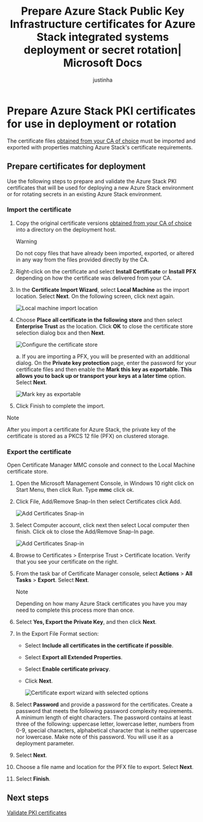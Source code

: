﻿---
title: Prepare Azure Stack Public Key Infrastructure certificates for Azure Stack integrated systems deployment or secret rotation| Microsoft Docs
description: Describes how to prepare the Azure Stack PKI certificates for Azure Stack integrated systems.
services: azure-stack
documentationcenter: ''
author: justinha
manager: femila
editor: ''

ms.service: azure-stack
ms.workload: na
pms.tgt_pltfrm: na
ms.devlang: na
ms.topic: article
ms.date: 09/16/2019
ms.author: justinha
ms.reviewer: ppacent
ms.lastreviewed: 09/16/2019
---

# Prepare Azure Stack PKI certificates for use in deployment or rotation

The certificate files [obtained from your CA of choice](azure-stack-get-pki-certs.md) must be imported and exported with properties matching Azure Stack's certificate requirements.

## Prepare certificates for deployment

Use the following steps to prepare and validate the Azure Stack PKI certificates that will be used for deploying a new Azure Stack environment or for rotating secrets in an existing Azure Stack environment. 


### Import the certificate

1. Copy the original certificate versions [obtained from your CA of choice](azure-stack-get-pki-certs.md) into a directory on the deployment host. 
   > [!WARNING]
   > Do not copy files that have already been imported, exported, or altered in any way from the files provided directly by the CA.

1. Right-click on the certificate and select **Install Certificate** or **Install PFX** depending on how the certificate was delivered from your CA.

1. In the **Certificate Import Wizard**, select **Local Machine** as the import location. Select **Next**. On the following screen, click next again.

    ![Local machine import location](./media/prepare-pki-certs/1.png)

1. Choose **Place all certificate in the following store** and then select **Enterprise Trust** as the location. Click **OK** to close the certificate store selection dialog box and then **Next**.

   ![Configure the certificate store](./media/prepare-pki-certs/3.png)

   a. If you are importing a PFX, you will be presented with an additional dialog. On the **Private key protection** page, enter the password for your certificate files and then enable the **Mark this key as exportable. This allows you to back up or transport your keys at a later time** option. Select **Next**.

   ![Mark key as exportable](./media/prepare-pki-certs/2.png)

1. Click Finish to complete the import.

> [!NOTE]
> After you import a certificate for Azure Stack, the private key of the certificate is stored as a PKCS 12 file (PFX) on clustered storage.

### Export the certificate

Open Certificate Manager MMC console and connect to the Local Machine certificate store.

1. Open the Microsoft Management Console, in Windows 10 right click on Start Menu, then click Run. Type **mmc** click ok.

1. Click File, Add/Remove Snap-In then select Certificates click Add.

    ![Add Certificates Snap-in](./media/prepare-pki-certs/mmc-2.png)
 
1. Select Computer account, click next then select Local computer then finish. Click ok to close the Add/Remove Snap-In page.

    ![Add Certificates Snap-in](./media/prepare-pki-certs/mmc-3.png)

1. Browse to Certificates > Enterprise Trust > Certificate location. Verify that you see your certificate on the right.

1. From the task bar of Certificate Manager console, select **Actions** > **All Tasks** > **Export**. Select **Next**.

   > [!NOTE]
   > Depending on how many Azure Stack certificates you have you may need to complete this process more than once.

1. Select **Yes, Export the Private Key**, and then click **Next**.

1. In the Export File Format section:
    
   - Select **Include all certificates in the certificate if possible**.  
   - Select **Export all Extended Properties**.  
   - Select **Enable certificate privacy**.  
   - Click **Next**.  
    
     ![Certificate export wizard with selected options](./media/prepare-pki-certs/azure-stack-save-cert.png)

1. Select **Password** and provide a password for the certificates. Create a password that meets the following password complexity requirements. A minimum length of eight characters. The password contains at least three of the following: uppercase letter, lowercase letter, numbers from 0-9, special characters, alphabetical character that is neither uppercase nor lowercase. Make note of this password. You will use it as a deployment parameter.

1. Select **Next**.

1. Choose a file name and location for the PFX file to export. Select **Next**.

1. Select **Finish**.

## Next steps

[Validate PKI certificates](azure-stack-validate-pki-certs.md)
